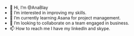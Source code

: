 - 👋 Hi, I’m @AnaBlay
- 👀 I’m interested in improving my skills.
- 🌱 I’m currently learning Asana for project management.
- 💞️ I’m looking to collaborate on a team engaged in business.
- 📫 How to reach me I have my linkedIn and skype. 

<!---
AnaBlay/AnaBlay is a ✨ special ✨ repository because its `README.md` (this file) appears on your GitHub profile.
You can click the Preview link to take a look at your changes.
--->
